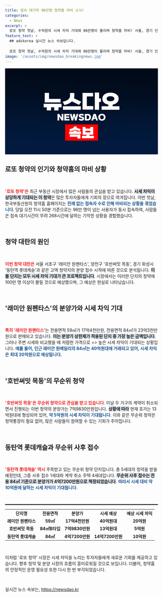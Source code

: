 ```yaml
---
title: 접속 대기자 96만명 청약홈 마비 소식!
categories:
  - News
excerpt: >
  로또 청약 첫날, 수억원의 시세 차익 기대에 96만명이 몰리며 청약홈 마비! 서울, 경기 인기 단지에서의 청약이 폭발적으로 증가하는 가운데, 최다 동시 접속자가 기록된 현상을 놓치지 마세요!
feature_text: >
  ## adskorea 실시간 뉴스 속보입니다.

  로또 청약 첫날, 수억원의 시세 차익 기대에 96만명이 몰리며 청약홈 마비! 서울, 경기 인기 단지에서의 청약이 폭발적으로 증가하는 가운데, 최다 동시 접속자가 기록된 현상을 놓치지 마세요!
image: '/assets/img/newsdao_breakingnews.jpg'
---
```


<p><img src="/assets/img/newsdao_breakingnews.jpg" alt="adskorea 속보" /></p>

<h2 data-ke-size="size26">로또 청약의 인기와 청약홈의 마비 상황</h2>

<p data-ke-size="size16">&nbsp;</p>

<p><b><span style="color: #ee2323;">'로또 청약'은</span></b> 최근 부동산 시장에서 많은 사람들의 관심을 받고 있습니다. <b><span style="background-color: #21538527;">시세 차익이 상당하게 기대되는 이 청약</span></b>은 많은 투자자들에게 기회의 장으로 여겨집니다. 이번 첫날, 한국부동산원의 청약홈 홈페이지는 <b><span style="color: #1a5490;">전례 없는 접속자 수로 인해 마비되는 상황을 겪었습니다</span></b>. 당일 오전 11시 50분 기준으로는 96만 명이 넘는 사용자가 동시 접속하여, 사람들은 접속 대기시간이 무려 268시간에 달하는 기막힌 상황을 경험했습니다.</p>

<p data-ke-size="size16">&nbsp;</p>

<h2 data-ke-size="size26">청약 대란의 원인</h2>

<p data-ke-size="size16">&nbsp;</p>

<p><b><span style="color: #ee2323;">이번 청약 대란은</span></b> 서울 서초구 '래미안 원펜타스', 양천구 '호반써밋 목동', 경기 화성시 '동탄역 롯데캐슬'과 같은 고액 청약지의 분양 접수 시작에 따른 것으로 분석됩니다. <b><span style="background-color: #21538527;">이들 단지는 모두 시세 차익 기대가 큰 프로젝트입니다</span></b>. 시장에서는 이러한 단지의 청약에 100만 명 이상이 몰릴 것으로 예상했으며, 그 예상은 현실로 나타났습니다.</p>

<p data-ke-size="size16">&nbsp;</p>

<h2 data-ke-size="size26">'래미안 원펜타스'의 분양가와 시세 차익 기대</h2>

<p data-ke-size="size16">&nbsp;</p>

<p><b><span style="color: #ee2323;">특히 '래미안 원펜타스'</span></b>는 전용면적 59㎡가 17억4천만원, 전용면적 84㎡가 23억3천만원으로 판매되고 있습니다. <b><span style="background-color: #21538527;">이는 분양가 상한제가 적용된 단지 중 가장 높은 금액입니다</span></b>. 그러나 주변 시세와 비교했을 때 저렴한 가격으로 =&gt; 높은 시세 차익이 기대되는 상황입니다. <b><span style="color: #1a5490;">예를 들어, 인근 래미안 원베일리의 84㎡는 40억원대에 거래되고 있어, 시세 차익은 최대 20억원으로 예상됩니다</span></b>.</p>

<p data-ke-size="size16">&nbsp;</p>

<h2 data-ke-size="size26">'호반써밋 목동'의 무순위 청약</h2>

<p data-ke-size="size16">&nbsp;</p>

<p><b><span style="color: #ee2323;">'호반써밋 목동'은 무순위 청약으로 관심을 받고 있습니다</span></b>. 이날 두 가구의 계약이 취소되면서 진행되는 이번 청약의 분양가는 7억9830만원입니다. <b><span style="background-color: #21538527;">상황에 따라</span></b> 현재 호가는 13억원대에 형성되어 있어, <b><span style="color: #1a5490;">약 5억원의 시세 차익이 기대됩니다</span></b>. 이와 같은 무순위 청약은 청약통장이 필요 없어, 많은 사람들이 참여할 수 있는 기회가 주어집니다.</p>

<p data-ke-size="size16">&nbsp;</p>

<h2 data-ke-size="size26">동탄역 롯데캐슬과 무순위 사후 접수</h2>

<p data-ke-size="size16">&nbsp;</p>

<p><b><span style="color: #ee2323;">'동탄역 롯데캐슬' 역시</span></b> 주목받고 있는 무순위 청약 단지입니다. 총 5세대의 청약을 받을 예정인데, 그중 사후 접수 1세대와 계약 취소 주택 4세대입니다. <b><span style="background-color: #21538527;">무순위 사후 접수는 전용 84㎡ 기준으로 분양가가 4억7200만원으로 책정되었습니다</span></b>. <b><span style="color: #1a5490;">따라서 시세 대비 약 10억원에 달하는 시세 차익이 기대됩니다</span></b>.</p>

<p data-ke-size="size16">&nbsp;</p>

<hr style="height:3px; border:none; color:#333; background-color:#333;" />

<table style="width: 100%; text-align: left; border-collapse: collapse;">
  <tr>
    <td style="text-align: center; height: 17px;"><b>단지명</b></td>
    <td style="text-align: center; height: 17px;"><b>전용면적</b></td>
    <td style="text-align: center; height: 17px;"><b>분양가</b></td>
    <td style="text-align: center; height: 17px;"><b>시세 예상</b></td>
    <td style="text-align: center; height: 17px;"><b>예상 시세 차익</b></td>
  </tr>
  <tr>
    <td style="text-align: center; height: 17px;"><b>래미안 원펜타스</b></td>
    <td style="text-align: center; height: 17px;"><b>59㎡</b></td>
    <td style="text-align: center; height: 17px;"><b>17억4천만원</b></td>
    <td style="text-align: center; height: 17px;"><b>40억원대</b></td>
    <td style="text-align: center; height: 17px;"><b>20억원</b></td>
  </tr>
  <tr>
    <td style="text-align: center; height: 17px;"><b>호반써밋 목동</b></td>
    <td style="text-align: center; height: 17px;"><b>84㎡B타입</b></td>
    <td style="text-align: center; height: 17px;"><b>7억9830만원</b></td>
    <td style="text-align: center; height: 17px;"><b>13억원대</b></td>
    <td style="text-align: center; height: 17px;"><b>5억원</b></td>
  </tr>
  <tr>
    <td style="text-align: center; height: 17px;"><b>동탄역 롯데캐슬</b></td>
    <td style="text-align: center; height: 17px;"><b>84㎡</b></td>
    <td style="text-align: center; height: 17px;"><b>4억7200만원</b></td>
    <td style="text-align: center; height: 17px;"><b>14억7200만원</b></td>
    <td style="text-align: center; height: 17px;"><b>10억원</b></td>
  </tr>
</table>

<p data-ke-size="size16">&nbsp;</p>

<p data-ke-size="size16">이처럼 '로또 청약' 시장은 시세 차익을 노리는 투자자들에게 새로운 기회를 제공하고 있습니다. 향후 청약 및 분양 시장의 흐름이 흥미로워질 것으로 보입니다. 더불어, 청약홈의 안정적인 운영 필요성 또한 다시 한 번 부각되었습니다.</p>

<p data-ke-size="size16">&nbsp;</p>
실시간 뉴스 속보는, <a href="https://newsdao.kr" rel="dofollow">https://newsdao.kr</a>


